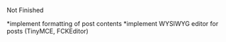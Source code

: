 Not Finished

*implement formatting of post contents
*implement WYSIWYG editor for posts (TinyMCE, FCKEditor)
